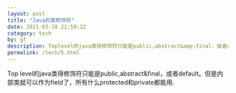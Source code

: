 ```yaml
---
layout: post
title: "Java的类修饰符"
date: 2011-03-18 21:59:22
category: tech
by: gf
description: Toplevel的java类得修饰符只能是public,abstract&amp;final，或者default。但是内部类就可以作为field了，所有什么protected和private都能用.
permalink: /tech/5.html
---
```

Top level的java类得修饰符只能是public,abstract&final，或者default。但是内部类就可以作为field了，所有什么protected和private都能用.
